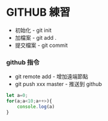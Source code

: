 # GITHUB 練習

- 初始化 - git init
- 加檔案 - git add .
- 提交檔案 - git commit

### github 指令

- git remote add - 增加遠端節點
- git push xxx master - 推送到 github

```javascript
let a=0;
for(a;a<10;a++>){
    console.log(a)
}
```
